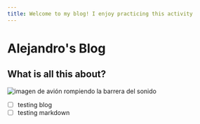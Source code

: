 ```yaml
---
title: Welcome to my blog! I enjoy practicing this activity
---
```

# Alejandro's Blog
## What is all this about?
![imagen de avión rompiendo la barrera del sonido](https://encrypted-tbn0.gstatic.com/images?q=tbn:ANd9GcSfS1XYBSSikIlUZyitUOOJ_IaCFEEXtFWTwA&s)

- [ ] testing blog
- [ ] testing markdown
